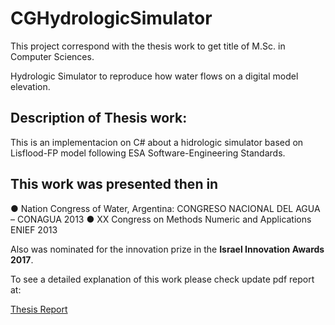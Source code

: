 # CGHydrologicSimulator

This project correspond with the thesis work to get title of M.Sc. in Computer Sciences.


Hydrologic Simulator to reproduce how water flows on a digital model elevation.

## Description of Thesis work:

This is an implementacion on C# about a hidrologic simulator based on Lisflood-FP model following ESA Software-Engineering Standards.

## This work was presented then in

● Nation Congress of Water, Argentina: CONGRESO NACIONAL DEL AGUA – CONAGUA 2013
● XX Congress on Methods Numeric and Applications ENIEF 2013

Also was nominated for the innovation prize in the **Israel Innovation Awards 2017**.

To see a detailed explanation of this work please check update pdf report at:

[Thesis Report](https://github.com/CGuerreroCordova/CGHydrologicSimulator/blob/master/doc/CGuerrero-Tesis-HydroSim.pdf)
